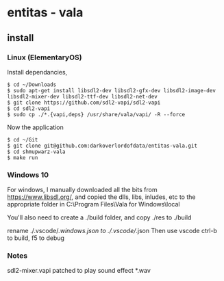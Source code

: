 # entitas - vala

## install

### Linux (ElementaryOS)
Install dependancies, 
```
$ cd ~/Downloads
$ sudo apt-get install libsdl2-dev libsdl2-gfx-dev libsdl2-image-dev libsdl2-mixer-dev libsdl2-ttf-dev libsdl2-net-dev
$ git clone https://github.com/sdl2-vapi/sdl2-vapi
$ cd sdl2-vapi
$ sudo cp ./*.{vapi,deps} /usr/share/vala/vapi/ -R --force
```

Now the application
```
$ cd ~/Git
$ git clone git@github.com:darkoverlordofdata/entitas-vala.git
$ cd shmupwarz-vala
$ make run
```

### Windows 10
For windows, I manually downloaded all the bits from https://www.libsdl.org/, and
copied the dlls, libs, inludes, etc to the appropriate folder in C:\Program Files\Vala for Windows\local

You'll also need to create a ./build folder, and copy ./res to ./build

rename ./.vscode/*.windows.json to ./.vscode/*.json 
Then use vscode ctrl-b to build, f5 to debug


### Notes
sdl2-mixer.vapi patched to play sound effect *.wav 

